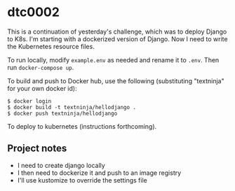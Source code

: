 # dtc0002

This is a continuation of yesterday's challenge, which was to deploy Django to
K8s. I'm starting with a dockerized version of Django. Now I need to write the
Kubernetes resource files.

To run locally, modify `example.env` as needed and rename it to `.env`. Then run
`docker-compose up`.

To build and push to Docker hub, use the following (substituting "textninja" for
your own docker id):

```console
$ docker login
$ docker build -t textninja/hellodjango .
$ docker push textninja/hellodjango
```

To deploy to kubernetes (instructions forthcoming).

## Project notes

 - I need to create django locally
 - I then need to dockerize it and push to an image registry
 - I'll use kustomize to override the settings file
